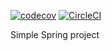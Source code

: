 [![codecov](https://codecov.io/gh/ElLorenteZ/roboticon/branch/master/graph/badge.svg?token=BG85PDHLRF)](https://codecov.io/gh/ElLorenteZ/roboticon)
[![CircleCI](https://circleci.com/gh/ElLorenteZ/roboticon.svg?style=svg&circle_token=f4c008d909f5e6af2c105ea4e03ab057425978dd)](https://circleci.com/gh/ElLorenteZ/roboticon)

Simple Spring project